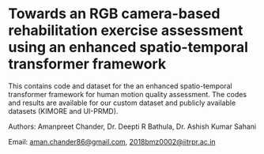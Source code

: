 # Towards an RGB camera-based rehabilitation exercise assessment using an enhanced spatio-temporal transformer framework
This contains code and dataset for the an enhanced spatio-temporal transformer framework for human motion quality assessment. The codes and results are available for our custom dataset and publicly available datasets (KIMORE and UI-PRMD).


Authors: Amanpreet Chander, Dr. Deepti R Bathula, Dr. Ashish Kumar Sahani

Email: aman.chander86@gmail.com, 2018bmz0002@iitrpr.ac.in
